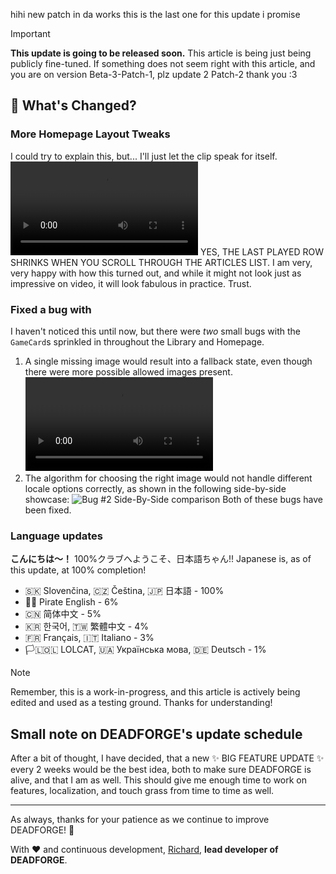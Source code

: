 hihi new patch in da works this is the last one for this update i promise

> [!IMPORTANT]
> **This update is going to be released soon.** This article is being just being publicly fine-tuned.
> If something does not seem right with this article, and you are on version Beta-3-Patch-1, plz update 2 Patch-2 thank you :3

## 🔧 What's Changed?

### More Homepage Layout Tweaks
I could try to explain this, but... I'll just let the clip speak for itself.
![video:MY CHILD! IT'S ALIVE!!!](https://deadcode.is-a.dev/DeadForgeExternalData/articles/deadforge-v2-beta-release-3-patch-3/articlelistscrollshowcase.webm)
YES, THE LAST PLAYED ROW SHRINKS WHEN YOU SCROLL THROUGH THE ARTICLES LIST. I am very, very happy with how this turned out, and while it might not look just as impressive on video, it will look fabulous in practice. Trust.

### Fixed a bug with 
I haven't noticed this until now, but there were _two_ small bugs with the `GameCard`s sprinkled in throughout the Library and Homepage.
1. A single missing image would result into a fallback state, even though there were more possible allowed images present.
![video:Bug #1 Showcase](https://deadcode.is-a.dev/DeadForgeExternalData/articles/deadforge-v2-beta-release-3-patch-3/gamecardbug1showcase.webm)
2. The algorithm for choosing the right image would not handle different locale options correctly, as shown in the following side-by-side showcase:
![Bug #2 Side-By-Side comparison](https://deadcode.is-a.dev/DeadForgeExternalData/articles/deadforge-v2-beta-release-3-patch-3/gamecardbug2comparison.webp)
Both of these bugs have been fixed.

### Language updates
**こんにちは～！** 100%クラブへようこそ、日本語ちゃん!! Japanese is, as of this update, at 100% completion!
- 🇸🇰 Slovenčina, 🇨🇿 Čeština, 🇯🇵 日本語 - 100%
- 🏴‍☠️ Pirate English - 6%
- 🇨🇳 简体中文 - 5%
- 🇰🇷 한국어, 🇹🇼 繁體中文 - 4%
- 🇫🇷 Français, 🇮🇹 Italiano - 3%
- 🏳️‍🇱‍🇴‍🇱‍‍ LOLCAT, 🇺🇦 Українська мова, 🇩🇪 Deutsch - 1%

> [!NOTE]
> Remember, this is a work-in-progress, and this article is actively being edited and used as a testing ground. Thanks for understanding!

## Small note on DEADFORGE's update schedule
After a bit of thought, I have decided, that a new ✨ BIG FEATURE UPDATE ✨ every 2 weeks would be the best idea, both to make sure DEADFORGE is alive, and that I am as well. This should give me enough time to work on features, localization, and touch grass from time to time as well.

---

As always, thanks for your patience as we continue to improve DEADFORGE! 🚀

With ❤️ and continuous development,
[Richard](https://github.com/RichardKanshen), **lead developer of DEADFORGE**.